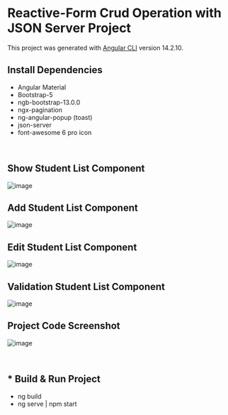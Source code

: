 # Reactive-Form Crud Operation with JSON Server Project

This project was generated with [Angular CLI](https://github.com/angular/angular-cli) version 14.2.10.

## Install Dependencies 
<ul>
  <li>Angular Material</li>
  <li>Bootstrap-5</li>
  <li>ngb-bootstrap-13.0.0</li>
  <li>ngx-pagination</li>
  <li>ng-angular-popup (toast)</li>
  <li>json-server</li>
  <li>font-awesome 6 pro icon</li>
</ul>

<br>

## Show Student List Component

![image](https://user-images.githubusercontent.com/100337599/209796987-ae281d39-8593-4b32-af4e-c9fddf74aea3.png)

## Add Student List Component

![image](https://user-images.githubusercontent.com/100337599/209797026-90042734-9184-46ca-9f6e-f94189636689.png)

## Edit Student List Component

![image](https://user-images.githubusercontent.com/100337599/209797316-4dccd1ad-2337-4f0d-b530-bf65d8a74650.png)

## Validation Student List Component

![image](https://user-images.githubusercontent.com/100337599/209797359-1068d5fd-089b-495a-b7bb-2581d7a78bc8.png)

## Project Code Screenshot

![image](https://user-images.githubusercontent.com/100337599/209797640-49a3fba7-67ee-443d-a6a7-90bfcbdc70f5.png)


<br>

<h2>* Build & Run Project</h2>
<ul>
  <li>ng build</li>
  <li>ng serve | npm start</li>
</ul>

